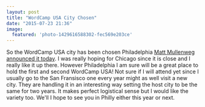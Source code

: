 ```yaml
---
layout: post
title: "WordCamp USA City Chosen"
date: "2015-07-23 21:36"
image:
  featured: 'photo-1429616588302-fec569e203ce'
---
```

So the WordCamp USA city has been chosen Philadelphia [Matt Mullenweg announced it today](http://ma.tt/2015/07/wcus-philadelphia/). I was really hoping for Chicago since it is close and I really like it up there. However Philadelphia I am sure will be a great place to hold the first and second WordCamp USA! Not sure if I will attend yet since I usually go to the San Fransisco one every year might as well visit a new city. They are handling it in an interesting way setting the host city to be the same for two years. It makes perfect logistical sense but I would like the variety too. We'll I hope to see you in Philly either this year or next.